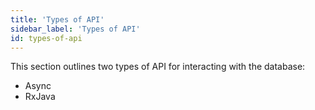 ```yaml
---
title: 'Types of API'
sidebar_label: 'Types of API'
id: types-of-api
---
```


This section outlines two types of API for interacting with the database:

- Async
- RxJava

